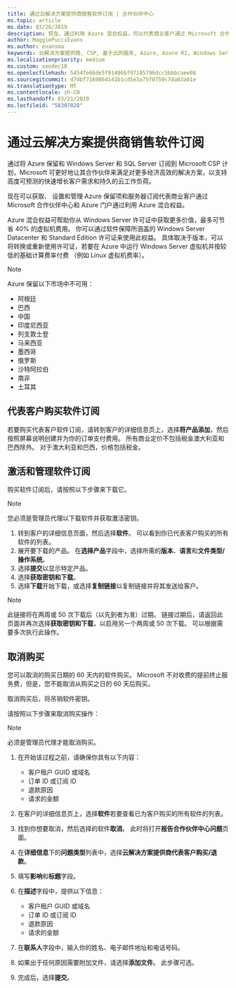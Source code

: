 ```yaml
---
title: 通过云解决方案提供商销售软件订阅 | 合作伙伴中心
ms.topic: article
ms.date: 03/20/2019
description: 现在，通过利用 Azure 混合权益，可以代表商业客户通过 Microsoft 合作伙伴中心和 Azure 门户获取、预配和管理 Azure 预留实例和服务器订阅。
author: MaggiePucciEvans
ms.author: evansma
keywords: 云解决方案提供商, CSP, 基于云的服务, Azure, Azure RI, Windows Server, SQL Server, 软件订阅
ms.localizationpriority: medium
ms.custom: seodec18
ms.openlocfilehash: 5454fe66de5f91406bf97185796dcc5bbbcaee08
ms.sourcegitcommit: d7dbf7169864141b1cd5e3a75f0759c7da03a01e
ms.translationtype: MT
ms.contentlocale: zh-CN
ms.lasthandoff: 03/21/2019
ms.locfileid: "58307028"
---
```

# <a name="sell-software-subscriptions-through-csp"></a>通过云解决方案提供商销售软件订阅

通过将 Azure 保留和 Windows Server 和 SQL Server 订阅到 Microsoft CSP 计划，Microsoft 可更好地让其合作伙伴来满足对更多经济高效的解决方案，以支持高度可预测的快速增长客户需求和持久的云工作负荷。 

现在可以获取、 设置和管理 Azure 保留项和服务器订阅代表商业客户通过 Microsoft 合作伙伴中心和 Azure 门户通过利用 Azure 混合权益。 

Azure 混合权益可帮助你从 Windows Server 许可证中获取更多价值，最多可节省 40% 的虚拟机费用。 你可以通过软件保障所涵盖的 Windows Server Datacenter 和 Standard Edition 许可证来使用此权益。 具体取决于版本，可以将转换或重新使用许可证，若要在 Azure 中运行 Windows Server 虚拟机并按较低的基础计算费率付费 （例如 Linux 虚拟机费率）。

> [!NOTE]  
> Azure 保留以下市场中不可用：  
> * 阿根廷
> * 巴西
> * 中国
> * 印度尼西亚
> * 列支敦士登
> * 马来西亚
> * 墨西哥
> * 俄罗斯
> * 沙特阿拉伯
> * 南非
> * 土耳其

<!--March 20, 2019 - this list of countries was correct as of today. Maggie last updated the list according to FAREAST\v-pubobb in bug 20907186.
-->

## <a name="buy-software-subscriptions-on-behalf-of-customers"></a>代表客户购买软件订阅

若要购买代表客户软件订阅，请转到客户的详细信息页上，选择**将产品添加**，然后按照屏幕说明创建并为你的订单支付费用。 所有商业定价不包括税金澳大利亚和巴西除外。 对于澳大利亚和巴西，价格包括税金。

## <a name="activate-and-manage-software-subscriptions"></a>激活和管理软件订阅

购买软件订阅后，请按照以下步骤来下载它。

>[!NOTE]
>您必须是管理员代理以下载软件并获取激活密钥。

1. 转到客户的详细信息页面，然后选择**软件**。 可以看到你已代表客户购买的所有软件的列表。 
2.  展开要下载的产品。 在**选择产品**字段中，选择所需的**版本**、**语言**和**文件类型/操作系统**。 
3.  选择**提交**以显示特定产品。 
4.  选择**获取密钥和下载**。 
5.  选择**下载**开始下载，或选择**复制链接**以复制链接并将其发送给客户。 

>[!NOTE]
>此链接将在两周或 50 次下载后（以先到者为准）过期。 链接过期后，请返回此页面并再次选择**获取密钥和下载**，以启用另一个两周或 50 次下载。 可以根据需要多次执行此操作。 

## <a name="cancel-a-purchase"></a>取消购买

您可以取消的购买日期的 60 天内的软件购买。 Microsoft 不对收费的提前终止服务费，但是，您不能取消从购买之日的 60 天后购买。

取消购买后，将吊销软件密钥。 

请按照以下步骤来取消购买操作：

>[!NOTE]
>必须是管理员代理才能取消购买。 

1.  在开始该过程之前，请确保你具有以下内容：
    -   客户租户 GUID 或域名
    -   订单 ID 或订阅 ID
    -   退款原因
    -   请求的金额

2.  在客户的详细信息页上，选择**软件**若要查看已为客户购买的所有软件的列表。 

3.  找到你想要取消，然后选择的软件**取消**。 此时将打开**报告合作伙伴中心问题**页面。 

4.  在**详细信息**下的**问题类型**列表中，选择**云解决方案提供商代表客户购买/退款**。

5.  填写**影响**和**标题**字段。 

6.  在**描述**字段中，提供以下信息： 
    -   客户租户 GUID 或域名
    -   订单 ID 或订阅 ID
    -   退款原因
    -   请求的金额

7.  在**联系人**字段中，输入你的姓名、电子邮件地址和电话号码。 

8.  如果出于任何原因需要附加文件，请选择**添加文件**。 此步骤可选。 

9.  完成后，选择**提交**。
